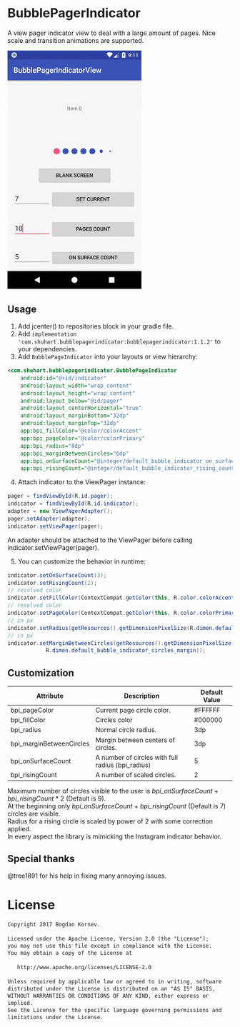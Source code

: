 # BubblePagerIndicator
A view pager indicator view to deal with a large amount of pages. Nice scale and transition animations are supported.

<img src="/images/sample.gif" alt="Sample" width="300px" />

Usage
-----

1. Add jcenter() to repositories block in your gradle file.
2. Add `implementation 'com.shuhart.bubblepagerindicator:bubblepagerindicator:1.1.2'` to your dependencies.
3. Add `BubblePageIndicator` into your layouts or view hierarchy:

```xml
<com.shuhart.bubblepagerindicator.BubblePageIndicator
    android:id="@+id/indicator"
    android:layout_width="wrap_content"
    android:layout_height="wrap_content"
    android:layout_below="@id/pager"
    android:layout_centerHorizontal="true"
    android:layout_marginBottom="32dp"
    android:layout_marginTop="32dp"
    app:bpi_fillColor="@color/colorAccent"
    app:bpi_pageColor="@color/colorPrimary"
    app:bpi_radius="8dp"
    app:bpi_marginBetweenCircles="6dp"
    app:bpi_onSurfaceCount="@integer/default_bubble_indicator_on_surface_count"
    app:bpi_risingCount="@integer/default_bubble_indicator_rising_count"/>

```

4. Attach indicator to the ViewPager instance:

```java
pager = findViewById(R.id.pager);
indicator = findViewById(R.id.indicator);
adapter = new ViewPagerAdapter();
pager.setAdapter(adapter);
indicator.setViewPager(pager);
```
An adapter should be attached to the ViewPager before calling indicator.setViewPager(pager).

5. You can customize the behavior in runtime:
```java
indicator.setOnSurfaceCount(3);
indicator.setRisingCount(2);
// resolved color
indicator.setFillColor(ContextCompat.getColor(this, R.color.colorAccent));
// resolved color
indicator.setPageColor(ContextCompat.getColor(this, R.color.colorPrimary));
// in px
indicator.setRadius(getResources().getDimensionPixelSize(R.dimen.default_bubble_indicator_radius));
// in px
indicator.setMarginBetweenCircles(getResources().getDimensionPixelSize(
            R.dimen.default_bubble_indicator_circles_margin));
```

## Customization
| Attribute| Description | Default Value |
|-----------------------|-----------------------|--------|
| bpi_pageColor | Current page circle color. | #FFFFFF |
| bpi_fillColor | Circles color | #000000 |
| bpi_radius | Normal circle radius. | 3dp |
| bpi_marginBetweenCircles | Margin between centers of circles. | 3dp |
| bpi_onSurfaceCount | A number of circles with full radius (bpi_radius) | 5 |
| bpi_risingCount | A number of scaled circles. | 2 |

Maximum number of circles visible to the user is *bpi_onSurfaceCount* + *bpi_risingCount* * 2 (Default is 9).  
At the beginning only *bpi_onSurfaceCount* + *bpi_risingCount* (Default is 7) circles are visible.  
Radius for a rising circle is scaled by power of 2 with some correction applied.  
In every aspect the library is mimicking the Instagram indicator behavior.

## Special thanks
@tree1891 for his help in fixing many annoying issues.

License
=======

    Copyright 2017 Bogdan Kornev.

    Licensed under the Apache License, Version 2.0 (the "License");
    you may not use this file except in compliance with the License.
    You may obtain a copy of the License at

       http://www.apache.org/licenses/LICENSE-2.0

    Unless required by applicable law or agreed to in writing, software
    distributed under the License is distributed on an "AS IS" BASIS,
    WITHOUT WARRANTIES OR CONDITIONS OF ANY KIND, either express or implied.
    See the License for the specific language governing permissions and
    limitations under the License.

